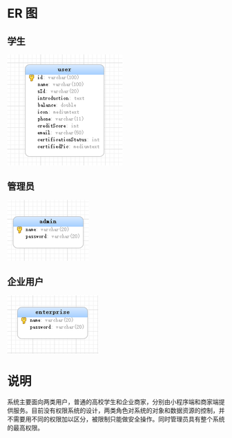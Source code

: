 # ER 图



## 学生

![student](images/数据库_student.png)



## 管理员

![student](images/数据库_admin.png)



## 企业用户

![student](images/数据库_enterprise.png)



# 说明

系统主要面向两类用户，普通的高校学生和企业商家，分别由小程序端和商家端提供服务。目前没有权限系统的设计，两类角色对系统的对象和数据资源的控制，并不需要用不同的权限加以区分，被限制只能做安全操作。同时管理员具有整个系统的最高权限。
